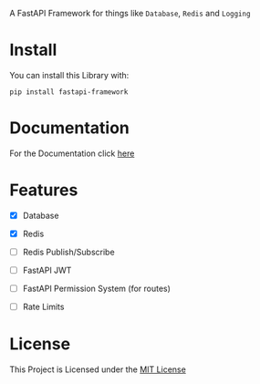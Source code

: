 A FastAPI Framework for things like `Database`, `Redis` and `Logging`

# Install

You can install this Library with:

```shell
pip install fastapi-framework
```

# Documentation

For the Documentation click [here](https://tert0.github.io/fastapi-framework)

# Features
- [x] Database
- [x] Redis
- [ ] Redis Publish/Subscribe
- [ ] FastAPI JWT
- [ ] FastAPI Permission System (for routes)
- [ ] Rate Limits


# License

This Project is Licensed under the [MIT License](https://mit-license.org/)
